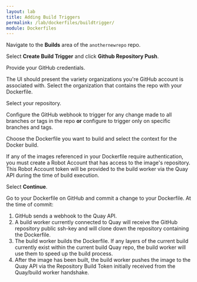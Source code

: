 ```yaml
---
layout: lab
title: Adding Build Triggers
permalink: /lab/dockerfiles/buildtrigger/
module: Dockerfiles
---
```


Navigate to the **Builds** area of the `anothernewrepo` repo.

Select **Create Build Trigger** and click **Github Repository Push**.

Provide your GitHub credentials.

The UI should present the variety organizations you're GitHub account is associated with.  Select the organization that contains the repo with your Dockerfile.

Select your repository.

Configure the GitHub webhook to trigger for any change made to all branches or tags in the repo **or** configure to trigger only on specific branches and tags.

Choose the Dockerfile you want to build and select the context for the Docker build.

If any of the images referenced in your Dockerfile require authentication, you must create a Robot Account that has access to the image's repository. This Robot Account token will be provided to the build worker via the Quay API during the time of build execution.

Select **Continue**.

Go to your Dockerfile on GitHub and commit a change to your Dockerfile. At the time of commit:

1) GitHub sends a webhook to the Quay API.
2) A build worker currently connected to Quay will receive the GitHub repository public ssh-key and will clone down the repository containing the Dockerfile.
3) The build worker builds the Dockerfile. If any layers of the current build currently exist within the current build Quay repo, the build worker will use them to speed up the build process.
4) After the image has been built, the build worker pushes the image to the Quay API via the Repository Build Token initially received from the Quay/build worker handshake.